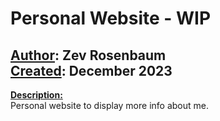 # Personal Website - WIP
## <u>Author</u>: Zev Rosenbaum<br><u>Created</u>: December 2023

<u>**Description:**</u><br>
Personal website to display more info about me.

<!-- <u>**Technologies Used:**</u>
<ul>
    <li><b>Frontend Technologies:</b> HTML/CSS, JavaScript, Bootstrap, Jinja<br></li>
    <li><b>Backend Technologies:</b> Python, Flask</li>
</ul>
<br> -->

<!-- <u>**Logic:**</u><br>
Used a Contrastive Language-Image Pre-Training (CLIP)-Based pre-trained model from openAI. Backend logic was inspired from this [Medium post](https://medium.com/scrapehero/exploring-image-similarity-approaches-in-python-b8ca0a3ed5a3). -->

<!-- <u>**Demo:**</u><br>
![User Demo](flag_lookup_demo.gif) -->

<!-- <u>**Final Notes:**</u><br>
If there are any errors or issues with this program, please feel free to email me:
zevrosenbaum82@gmail.com. -->